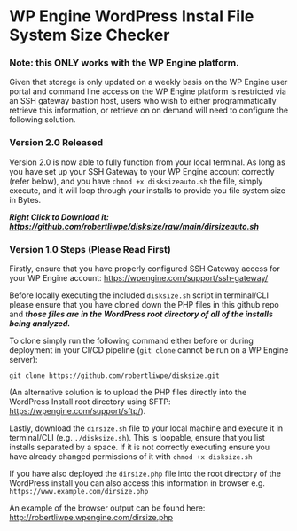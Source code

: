 # WP Engine WordPress Instal File System Size Checker
### Note: this ONLY works with the WP Engine platform.

Given that storage is only updated on a weekly basis on the WP Engine user portal and command line access on the WP Engine platform is restricted via an SSH gateway bastion host, users who wish to either programmatically retrieve this information, or retrieve on on demand will need to configure the following solution.

### Version 2.0 Released 

Version 2.0 is now able to fully function from your local terminal. As long as you have set up your SSH Gateway to your WP Engine account correctly (refer below), and you have `chmod +x disksizeauto.sh` the file, simply execute, and it will loop through your installs to provide you file system size in Bytes.

***Right Click to Download it: https://github.com/robertliwpe/disksize/raw/main/dirsizeauto.sh***

### Version 1.0 Steps (Please Read First)

Firstly, ensure that you have properly configured SSH Gateway access for your WP Engine account: https://wpengine.com/support/ssh-gateway/

Before locally executing the included `disksize.sh` script in terminal/CLI please ensure that you have cloned down the PHP files in this github repo and ***those files are in the WordPress root directory of all of the installs being analyzed.***

To clone simply run the following command either before or during deployment in your CI/CD pipeline (`git clone` cannot be run on a WP Engine server):

`git clone https://github.com/robertliwpe/disksize.git`

(An alternative solution is to upload the PHP files directly into the WordPress Install root directory using SFTP: https://wpengine.com/support/sftp/).

Lastly, download the `dirsize.sh` file to your local machine and execute it in terminal/CLI (e.g. `./disksize.sh`). This is loopable, ensure that you list installs separated by a space. If it is not correctly executing ensure you have already changed permissions of it with `chmod +x disksize.sh`

If you have also deployed the `dirsize.php` file into the root directory of the WordPress install you can also access this information in browser e.g. `https://www.example.com/dirsize.php`

An example of the browser output can be found here: http://robertliwpe.wpengine.com/dirsize.php


